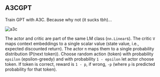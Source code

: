 ## A3CGPT

Train GPT with A3C. Because why not (it sucks tbh)...

![a3c](https://user-images.githubusercontent.com/86470305/233813923-c3bf1514-ffe3-446a-a8b3-198cc3b9b1cf.png)

The actor and critic are part of the same LM class (`nn.Linear`s). The critic `V` maps context embeddings to a single scalar value (state value, i.e., expected discounted return). The actor `π` maps them to a single probability distribution (P(next token)). Choose random action (token) with probability `epsilon` (epsilon-greedy) and with probability `1 - epsilon` let actor choose token. If token is correct, reward is `1 - p`, if wrong, `-p` (where `p` is predicted probability for that token).
